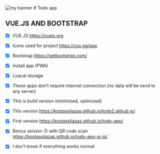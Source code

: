 <img src="https://user-images.githubusercontent.com/31342007/212564085-22388451-b955-4444-bf6d-ec2157d6a9c3.png" alt="my banner">
# Todo app

## VUE.JS AND BOOTSTRAP

- [x] VUE.JS https://vuejs.org
- [x] Icons used for project https://css.gg/app
- [x] Bootstrap https://getbootstrap.com/
- [x] Install app (PWA)
- [x] Loacal storage
- [x] These apps don't require internet connection (no data will be send to any server)
- [x] This is build version (minimized, optimized)
- [x] This version https://kostassliazas.github.io/todo2.github.io/
- [x] First version https://kostassliazas.github.io/todo-app/
- [x] Bonus version :D with QR code scan https://kostassliazas.github.io/todo-app-qr.io/
- [x] I don't know if everything works normal 


